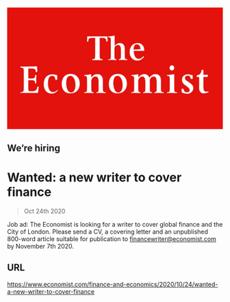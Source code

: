 ![](./images/20180224_WOP001_22.jpg)

## We’re hiring

# Wanted: a new writer to cover finance

> Oct 24th 2020

Job ad: The Economist is looking for a writer to cover global finance and the City of London. Please send a CV, a covering letter and an unpublished 800-word article suitable for publication to financewriter@economist.com by November 7th 2020.

## URL

https://www.economist.com/finance-and-economics/2020/10/24/wanted-a-new-writer-to-cover-finance
